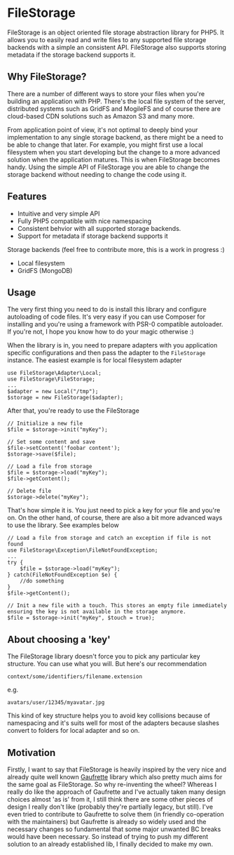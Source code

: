 FileStorage
===========

FileStorage is an object oriented file storage abstraction library for PHP5. It allows you to easily read and write files to any supported file storage backends with a simple an consistent API. FileStorage also supports storing metadata if the storage backend supports it.

## Why FileStorage?

There are a number of different ways to store your files when you're building an application with PHP. There's the local file system of the server, distributed systems such as GridFS and MogileFS and of course there are cloud-based CDN solutions such as Amazon S3 and many more.

From application point of view, it's not optimal to deeply bind your implementation to any single storage backend, as there might be a need to be able to change that later. For example, you might first use a local filesystem when you start developing but the change to a more advanced solution when the application matures. This is when FileStorage becomes handy. Using the simple API of FileStorage you are able to change the storage backend without needing to change the code using it.

## Features

* Intuitive and very simple API
* Fully PHP5 compatible with nice namespacing
* Consistent behvior with all supported storage backends.
* Support for metadata if storage backend supports it

Storage backends (feel free to contribute more, this is a work in progress :)

* Local filesystem
* GridFS (MongoDB)

## Usage

The very first thing you need to do is install this library and configure autoloading of code files. It's very easy if you can use Composer for installing and you're using a framework with PSR-0 compatible autoloader. If you're not, I hope you know how to do your magic otherwise :)

When the library is in, you need to prepare adapters with you application specific configurations and then pass the adapter to the ```FileStorage``` instance. The easiest example is for local filesystem adapter

```
use FileStorage\Adapter\Local;
use FileStorage\FileStorage;
...
$adapter = new Local("/tmp");
$storage = new FileStorage($adapter);

```
After that, you're ready to use the FileStorage

```
// Initialize a new file
$file = $storage->init("myKey");

// Set some content and save
$file->setContent('foobar content');
$storage->save($file);

// Load a file from storage
$file = $storage->load("myKey");
$file->getContent();

// Delete file
$storage->delete("myKey");

```
That's how simple it is. You just need to pick a key for your file and you're on. On the other hand, of course, there are also a bit more advanced ways to use the library. See examples below

```
// Load a file from storage and catch an exception if file is not found
use FileStorage\Exception\FileNotFoundException;
...
try {
    $file = $storage->load("myKey");
} catch(FileNotFoundException $e) {
	//do something
}
$file->getContent();

// Init a new file with a touch. This stores an empty file immediately ensuring the key is not available in the storage anymore.
$file = $storage->init("myKey", $touch = true);

```
## About choosing a 'key'
The FileStorage library doesn't force you to pick any particular key structure. You can use what you will. But here's our recommendation

```context/some/identifiers/filename.extension```

e.g.

```avatars/user/12345/myavatar.jpg```

This kind of key structure helps you to avoid key collisions because of namespacing and it's suits well for most of the adapters because slashes convert to folders for local adapter and so on.


## Motivation

Firstly, I want to say that FileStorage is heavily inspired by the very nice and already quite well known [Gaufrette](https://github.com/KnpLabs/Gaufrette) library which also pretty much aims for the same goal as FileStorage. So why re-inventing the wheel? Whereas I really do like the approach of Gaufrette and I've actually taken many design choices almost 'as is' from it, I still think there are some other pieces of design I really don't like (probably they're partially legacy, but still). I've even tried to contribute to Gaufrette to solve them (in friendly co-operation with the maintainers) but Gaufrette is already so widely used and the necessary changes so fundamental that some major unwanted BC breaks would have been necessary. So instead of trying to push my different solution to an already established lib, I finally decided to make my own.

